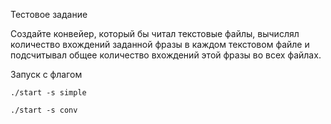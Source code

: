 Тестовое задание

Создайте конвейер, который бы читал текстовые файлы, вычислял количество
вхождений заданной фразы в каждом текстовом файле и подсчитывал общее
количество вхождений этой фразы во всех файлах.

 Запуск с флагом 
```shell
./start -s simple
```
```shell
./start -s conv
```
